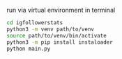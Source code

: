 run via virtual environment in terminal

```bash
cd igfollowerstats
python3 -m venv path/to/venv
source path/to/venv/bin/activate
python3 -m pip install instaloader
python main.py
```